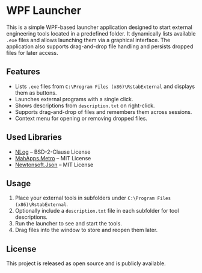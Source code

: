 # WPF Launcher

This is a simple WPF-based launcher application designed to start external engineering tools located in a predefined folder. It dynamically lists available `.exe` files and allows launching them via a graphical interface. The application also supports drag-and-drop file handling and persists dropped files for later access.

## Features

- Lists `.exe` files from `C:\Program Files (x86)\RstabExternal` and displays them as buttons.
- Launches external programs with a single click.
- Shows descriptions from `description.txt` on right-click.
- Supports drag-and-drop of files and remembers them across sessions.
- Context menu for opening or removing dropped files.

## Used Libraries

- [NLog](https://nlog-project.org/) – BSD-2-Clause License
- [MahApps.Metro](https://github.com/MahApps/MahApps.Metro) – MIT License
- [Newtonsoft.Json](https://www.newtonsoft.com/json) – MIT License

## Usage

1. Place your external tools in subfolders under `C:\Program Files (x86)\RstabExternal`.
2. Optionally include a `description.txt` file in each subfolder for tool descriptions.
3. Run the launcher to see and start the tools.
4. Drag files into the window to store and reopen them later.

## License

This project is released as open source and is publicly available.  
